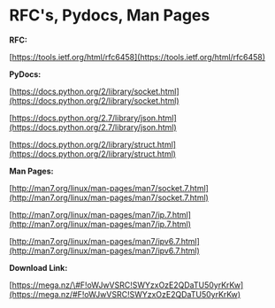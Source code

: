 # **RFC's, Pydocs, Man Pages**

**RFC:**

[https://tools.ietf.org/html/rfc6458](https://tools.ietf.org/html/rfc6458)

**PyDocs:**

[https://docs.python.org/2/library/socket.html](https://docs.python.org/2/library/socket.html)

[https://docs.python.org/2.7/library/json.html](https://docs.python.org/2.7/library/json.html)

[https://docs.python.org/2/library/struct.html](https://docs.python.org/2/library/struct.html)

**Man Pages:**

[http://man7.org/linux/man-pages/man7/socket.7.html](http://man7.org/linux/man-pages/man7/socket.7.html)

[http://man7.org/linux/man-pages/man7/ip.7.html](http://man7.org/linux/man-pages/man7/ip.7.html)

[http://man7.org/linux/man-pages/man7/ipv6.7.html](http://man7.org/linux/man-pages/man7/ipv6.7.html)

**Download Link:**

[https://mega.nz/\#F!oWJwVSRC!SWYzxOzE2QDaTU50yrKrKw](https://mega.nz/#F!oWJwVSRC!SWYzxOzE2QDaTU50yrKrKw)

